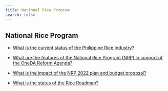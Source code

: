 ```yaml
---
title: National Rice Program
search: false
---
```


## National Rice Program


 - [What is the current status of the Philippine Rice Industry?](/fy-2022-plan-and-budget/national-rice-program/what-is-the-current-status-of-the-philippine-rice-industry)
    
 - [What are the features of the National Rice Program (NRP) in support of the OneDA Reform Agenda?](/fy-2022-plan-and-budget/national-rice-program/what-are-the-features-of-the-national-rice-program-(nrp)-in-support-of-the-oneda-reform-agenda)
    
 - [What is the impact of the NRP 2022 plan and budget proposal?](/fy-2022-plan-and-budget/national-rice-program/what-is-the-impact-of-the-nrp-2022-plan-and-budget-proposal)
    
 - [What is the status of the Rice Roadmap?](/fy-2022-plan-and-budget/national-rice-program/what-is-the-status-of-the-rice-roadmap)
    

